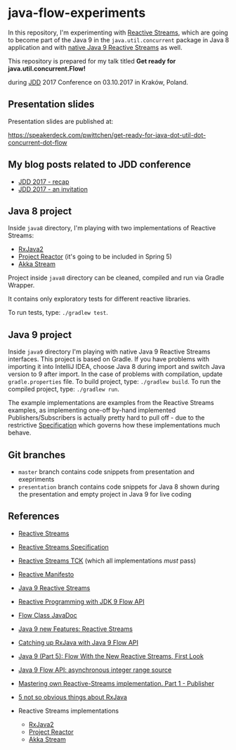 # java-flow-experiments
In this repository, I'm experimenting with [Reactive Streams](http://www.reactive-streams.org), which are going to become part of the Java 9 in the `java.util.concurrent` package in Java 8 application and with [native Java 9 Reactive Streams](http://download.java.net/java/jdk9/docs/api/java/util/concurrent/Flow.html) as well.

This repository is prepared for my talk titled **Get ready for java.util.concurrent.Flow!** 

during [JDD](http://jdd.org.pl) 2017 Conference on 03.10.2017 in Kraków, Poland.

Presentation slides
-------------------

Presentation slides are published at:

https://speakerdeck.com/pwittchen/get-ready-for-java-dot-util-dot-concurrent-dot-flow

My blog posts related to JDD conference
------------------------------------
- [JDD 2017 - recap](http://blog.wittchen.biz.pl/jdd-2017-recap/)
- [JDD 2017 - an invitation](http://blog.wittchen.biz.pl/jdd-2017-get-ready-for-java-util-concurrent-flow/)

Java 8 project
--------------

Inside `java8` directory, I'm playing with two implementations of Reactive Streams:
- [RxJava2](https://github.com/ReactiveX/RxJava)
- [Project Reactor](https://projectreactor.io/) (it's going to be included in Spring 5)
- [Akka Stream](https://github.com/akka/akka/tree/master/akka-stream)

Project inside `java8` directory can be cleaned, compiled and run via Gradle Wrapper.

It contains only exploratory tests for different reactive libraries.

To run tests, type: `./gradlew test`.

Java 9 project
--------------

Inside `java9` directory I'm playing with native Java 9 Reactive Streams interfaces. This project is based on Gradle. If you have problems with importing it into IntelliJ IDEA, choose Java 8 during import and switch Java version to 9 after import. In the case of problems with compilation, update `gradle.properties` file. To build project, type: `./gradlew build`. To run the compiled project, type: `./gradlew run`.

The example implementations are examples from the Reactive Streams examples, as implementing one-off by-hand implemented Publishers/Subscribers is actually pretty hard to pull off - due to the restrictive [Specification](https://github.com/reactive-streams/reactive-streams-jvm) which governs how these implementations much behave.

Git branches
------------
- `master` branch contains code snippets from presentation and exepriments
- `presentation` branch contains code snippets for Java 8 shown during the presentation and empty project in Java 9 for live coding

References
----------
- [Reactive Streams](http://www.reactive-streams.org/)
- [Reactive Streams Specification](https://github.com/reactive-streams/reactive-streams-jvm)
- [Reactive Streams TCK](https://github.com/reactive-streams/reactive-streams-jvm/tree/master/tck) (which all implementations *must* pass)

- [Reactive Manifesto](https://www.reactivemanifesto.org/)
- [Java 9 Reactive Streams](http://www.baeldung.com/java-9-reactive-streams)
- [Reactive Programming with JDK 9 Flow API](https://community.oracle.com/docs/DOC-1006738)
- [Flow Class JavaDoc](http://gee.cs.oswego.edu/dl/jsr166/dist/docs/java/util/concurrent/Flow.html)
- [Java 9 new Features: Reactive Streams](https://aboullaite.me/java-9-new-features-reactive-streams/)
- [Catching up RxJava with Java 9 Flow API](https://medium.com/@teachpendant/catching-up-rxjava-with-java-9-flow-api-b2e19ec40270)
- [Java 9 (Part 5): Flow With the New Reactive Streams, First Look](https://dzone.com/articles/java-9-tutorial-flow-with-the-new-reactive-streams)
- [Java 9 Flow API: asynchronous integer range source](http://akarnokd.blogspot.com/2017/03/java-9-flow-api-asynchronous-integer.html)
- [Mastering own Reactive-Streams implementation. Part 1 - Publisher](https://medium.com/@olehdokuka/mastering-own-reactive-streams-implementation-part-1-publisher-e8eaf928a78c)
- [5 not so obvious things about RxJava](https://medium.com/@jagsaund/5-not-so-obvious-things-about-rxjava-c388bd19efbc)
- Reactive Streams implementations
  - [RxJava2](https://github.com/ReactiveX/RxJava)
  - [Project Reactor](https://projectreactor.io/)
  - [Akka Stream](https://github.com/akka/akka/tree/master/akka-stream)
